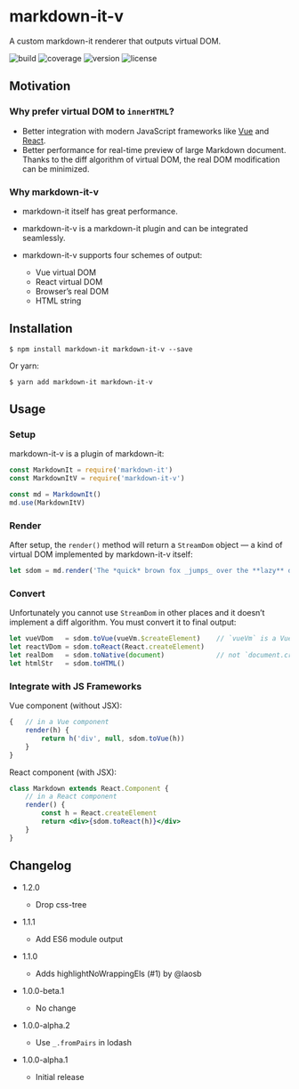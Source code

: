 # markdown⁠-⁠it⁠-⁠v
A custom markdown⁠-⁠it renderer that outputs virtual DOM.

![build](https://img.shields.io/travis/TitanSnow/markdown-it-v.svg?style=for-the-badge)
![coverage](https://img.shields.io/codecov/c/github/TitanSnow/markdown-it-v.svg?style=for-the-badge)
![version](https://img.shields.io/npm/v/markdown-it-v.svg?style=for-the-badge)
![license](https://img.shields.io/npm/l/markdown-it-v.svg?style=for-the-badge)

## Motivation

### Why prefer virtual DOM to `innerHTML`?
- Better integration with modern JavaScript frameworks like [Vue](https://vuejs.org) and [React](https://reactjs.org).
- Better performance for real-time preview of large Markdown document. Thanks to the diff algorithm of virtual DOM, the real DOM modification can be minimized.

### Why markdown⁠-⁠it⁠-⁠v
- markdown⁠-⁠it itself has great performance.
- markdown⁠-⁠it⁠-⁠v is a markdown⁠-⁠it plugin and can be integrated seamlessly.
- markdown⁠-⁠it⁠-⁠v supports four schemes of output:

  - Vue virtual DOM
  - React virtual DOM
  - Browser’s real DOM
  - HTML string

## Installation
```console
$ npm install markdown-it markdown-it-v --save
```
Or yarn:
```console
$ yarn add markdown-it markdown-it-v
```

## Usage

### Setup
markdown⁠-⁠it⁠-⁠v is a plugin of markdown⁠-⁠it:
```javascript
const MarkdownIt = require('markdown-it')
const MarkdownItV = require('markdown-it-v')

const md = MarkdownIt()
md.use(MarkdownItV)
```

### Render
After setup, the `render()` method will return a `StreamDom` object — a kind of virtual DOM implemented by markdown⁠-⁠it⁠-⁠v itself:
```javascript
let sdom = md.render('The *quick* brown fox _jumps_ over the **lazy** dog.')
```

### Convert
Unfortunately you cannot use `StreamDom` in other places and it doesn’t implement a diff algorithm. You must convert it to final output:
```javascript
let vueVDom   = sdom.toVue(vueVm.$createElement)    // `vueVm` is a Vue instance
let reactVDom = sdom.toReact(React.createElement)
let realDom   = sdom.toNative(document)             // not `document.createElement`!
let htmlStr   = sdom.toHTML()
```

### Integrate with JS Frameworks
Vue component (without JSX):
```javascript
{   // in a Vue component
    render(h) {
        return h('div', null, sdom.toVue(h))
    }
}
```

React component (with JSX):
```jsx
class Markdown extends React.Component {
    // in a React component
    render() {
        const h = React.createElement
        return <div>{sdom.toReact(h)}</div>
    }
}
```

## Changelog

- 1.2.0
  - Drop css-tree

- 1.1.1
  - Add ES6 module output

- 1.1.0
  - Adds highlightNoWrappingEls (#1) by @laosb

- 1.0.0-beta.1
  - No change

- 1.0.0-alpha.2
  - Use `_.fromPairs` in lodash

- 1.0.0-alpha.1
  - Initial release
